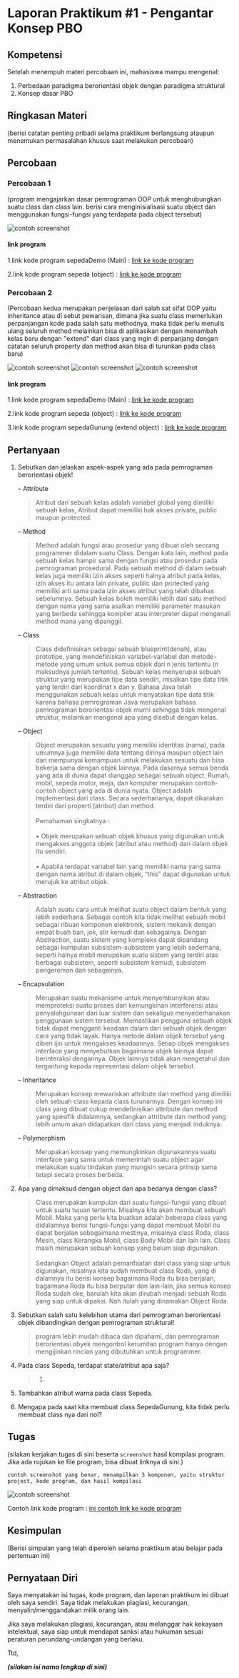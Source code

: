 # Laporan Praktikum #1 - Pengantar Konsep PBO

## Kompetensi

Setelah menempuh materi percobaan ini, mahasiswa mampu mengenal:
1. Perbedaan paradigma berorientasi objek dengan paradigma struktural
2. Konsep dasar PBO

## Ringkasan Materi

(berisi catatan penting pribadi selama praktikum berlangsung ataupun menemukan permasalahan khusus saat melakukan percobaan)

## Percobaan

### Percobaan 1

(program mengajarkan dasar pemrograman OOP untuk menghubungkan suatu class dan class lain. berisi cara menginisialisasi suatu object dan menggunakan fungsi-fungsi yang terdapata pada object tersebut)

![contoh screenshot](img/P1-1.png)

#### link program
1.link kode program sepedaDemo (Main) : [link ke kode program](../../src/1_Pengantar_Konsep_PBO/praktikum1-js1.java)

2.link kode program sepeda (object) : [link ke kode program](../../src/1_Pengantar_Konsep_PBO/praktikum1-js1-2.java)

### Percobaan 2

(Percobaan kedua merupakan penjelasan dari salah sat sifat OOP yaitu inheritance atau di sebut pewarisan, dimana jika suatu class memerlukan perpanjangan kode pada salah satu methodnya, maka tidak perlu menulis ulang seluruh method melainkan bisa di aplikasikan dengan menambah kelas baru dengan "extend" dari class yang ingin di perpanjang dengan catatan seluruh property dan method akan bisa di turunkan pada class baru)

![contoh screenshot](img/P2-1.png)
![contoh screenshot](img/P2-2.png)
![contoh screenshot](img/P2-3.png)

#### link program
1.link kode program sepedaDemo (Main) : [link ke kode program](../../src/1_Pengantar_Konsep_PBO/praktikum2-js1-1.java)

2.link kode program sepeda (object) : [link ke kode program](../../src/1_Pengantar_Konsep_PBO/praktikum2-js1-2.java)

3.link kode program sepedaGunung (extend object) : [link ke kode program](../../src/1_Pengantar_Konsep_PBO/praktikum2-js1-3.java)


## Pertanyaan

1. Sebutkan dan jelaskan aspek-aspek yang ada pada pemrograman berorientasi objek!
    
    – Attribute   
    >Atribut dari sebuah kelas adalah variabel global yang dimiliki sebuah kelas, Atribut dapat memiliki hak akses private, public maupun protected.

    – Method
    >Method adalah fungsi atau prosedur yang dibuat oleh seorang programmer didalam suatu Class. Dengan kata lain, method pada sebuah kelas hampir sama dengan fungsi atau prosedur pada pemrograman prosedural.
    Pada sebuah method di dalam sebuah kelas juga memiliki izin akses seperti halnya atribut pada kelas, izin akses itu antara lain private, public dan protected yang memiliki arti sama pada izin akses atribut yang telah dibahas sebelumnya. Sebuah kelas boleh memiliki lebih dari satu method dengan nama yang sama asalkan memiliki parameter masukan yang berbeda sehingga kompiler atau interpreter dapat mengenali method mana yang dipanggil.

    – Class
    >  Class didefinisikan sebagai sebuah blueprint(denah), atau prototipe, yang mendefiniskan variabel-variabel dan metode-metode yang umum untuk semua objek dari n jenis tertentu (n maksudnya jumlah tertentu). Sebuah kelas menyerupai sebuah struktur yang merupakan tipe data sendiri, misalkan tipe data titik yang terdiri dari koordinat x dan y. Bahasa Java telah menggunakan sebuah kelas untuk menyatakan tipe data titik karena bahasa pemrograman Java merupakan bahasa pemrograman berorientasi objek murni sehingga tidak mengenal struktur, melainkan mengenal apa yang disebut dengan kelas.

    – Object
    > Object merupakan sesuatu yang memiliki identitas (nama), pada umumnya juga memiliki data tentang dirinya maupun object lain dan mempunyai kemampuan untuk melakukan sesuatu dan bisa bekerja sama dengan objek lainnya. Pada dasarnya semua benda yang ada di dunia dapat dianggap sebagai sebuah object. Rumah, mobil, sepeda motor, meja, dan komputer merupakan contoh-contoh object yang ada di dunia nyata. Object adalah implementasi dari class. Secara sederhananya, dapat dikatakan terdiri dari properti (atribut) dan method.
    <br><br>
    Pemahaman singkatnya :
    <br><br>
• Objek merupakan sebuah objek khusus yang digunakan untuk mengakses anggota objek (atribut atau method) dari dalam objek itu sendiri.
    <br><br>
• Apabila terdapat variabel lain yang memiliki nama yang sama dengan nama atribut di dalam objek, “this” dapat digunakan untuk merujuk ke atribut objek.

    – Abstraction

    >Adalah suatu cara untuk melihat suatu object dalam bentuk yang lebih sederhana. Sebagai contoh kita tidak melihat sebuah mobil sebagai ribuan komponen elektronik, sistem mekanik dengan empat buah ban, jok, stir kemudi dan sebagainya. Dengan Abstraction, suatu sistem yang kompleks dapat dipandang sebagai kumpulan subsistem-subsistem yang lebih sederhana, seperti halnya mobil merupakan suatu sistem yang terdiri atas berbagai subsistem, seperti subsistem kemudi, subsistem pengereman dan sebagainya.

    – Encapsulation
    >Merupakan suatu mekanisme untuk menyembunyikan atau memproteksi suatu proses dari kemungkinan interferensi atau penyalahgunaan dari luar sistem dan sekaligus menyederhanakan penggunaan sistem tersebut.
    Memastikan pengguna sebuah objek tidak dapat mengganti keadaan dalam dari sebuah objek dengan cara yang tidak layak. Hanya metode dalam objek tersebut yang diberi ijin untuk mengakses keadaannya. Setiap objek mengakses interface yang menyebutkan bagaimana objek lainnya dapat berinteraksi dengannya. Objek lainnya tidak akan mengetahui dan tergantung kepada representasi dalam objek tersebut.

    – Inheritance

    >Merupakan konsep mewariskan attribute dan method yang dimiliki oleh sebuah class kepada class turunannya. Dengan konsep ini class yang dibuat cukup mendefinisikan attribute dan method yang spesifik didalamnya, sedangkan attribute dan method yang lebih umum akan didapatkan dari class yang menjadi induknya.

    – Polymorphism

    >Merupakan konsep yang memungkinkan digunakannya suatu interface yang sama untuk memerintah suatu object agar melakukan suatu tindakan yang mungkin secara prinsip sama tetapi secara proses berbeda.


2. Apa yang dimaksud dengan object dan apa bedanya dengan class?
    > Class merupakan kumpulan dari suatu fungsi-fungsi yang dibuat untuk suatu tujuan tertentu. Misalnya kita akan membuat sebuah Mobil. Maka yang perlu kita buatkan adalah beberapa class yang didalamnya berisi fungsi-fungsi yang dapat membuat Mobil itu dapat berjalan sebagaimana mestinya, misalnya class Roda, class Mesin, class Kerangka Mobil, class Body Mobil dan lain lain. Class masih merupakan sebuah konsep yang belum siap digunakan.
    <br><br>
    Sedangkan Object adalah pemanfaatan dari class yang siap untuk digunakan, misalnya kita sudah membuat class Roda, yang di dalamnya itu berisi konsep bagaimana Roda itu bisa berjalan, bagaimana Roda itu bisa berputar dan lain-lain, jika semua konsep Roda sudah oke, barulah kita akan dirubah menjadi sebuah Roda yang siap untuk dipakai. Nah itulah yang dinamakan Object Roda.

3. Sebutkan salah satu kelebihan utama dari pemrograman berorientasi objek dibandingkan dengan pemrograman struktural!
   
    >program lebih mudah dibaca dan dipahami, dan pemrograman berorientasi obyek mengontrol kerumitan program hanya dengan mengijinkan rincian yang dibutuhkan untuk programmer.

4. Pada class Sepeda, terdapat state/atribut apa saja?
   
    > 1.

5. Tambahkan atribut warna pada class Sepeda.
6. Mengapa pada saat kita membuat class SepedaGunung, kita tidak perlu membuat class nya dari nol?

## Tugas

(silakan kerjakan tugas di sini beserta `screenshot` hasil kompilasi program. Jika ada rujukan ke file program, bisa dibuat linknya di sini.)

`contoh screenshot yang benar, menampilkan 3 komponen, yaitu struktur project, kode program, dan hasil kompilasi`

![contoh screenshot](img/contoh-schot1.PNG)

Contoh link kode program : [ini contoh link ke kode program](../../src/1_Pengantar_Konsep_PBO/Contoh12345Habibie.java)

## Kesimpulan

(Berisi simpulan yang telah diperoleh selama praktikum atau belajar pada pertemuan ini)

## Pernyataan Diri

Saya menyatakan isi tugas, kode program, dan laporan praktikum ini dibuat oleh saya sendiri. Saya tidak melakukan plagiasi, kecurangan, menyalin/menggandakan milik orang lain.

Jika saya melakukan plagiasi, kecurangan, atau melanggar hak kekayaan intelektual, saya siap untuk mendapat sanksi atau hukuman sesuai peraturan perundang-undangan yang berlaku.

Ttd,

***(silakan isi nama lengkap di sini)***